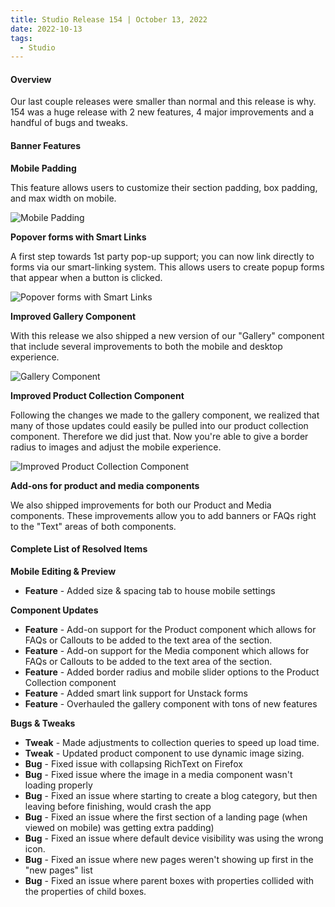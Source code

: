 ```yaml
---
title: Studio Release 154 | October 13, 2022
date: 2022-10-13
tags:
  - Studio
---
```


#### Overview

Our last couple releases were smaller than normal and this release is why. 154 was a huge release with 2 new features, 4
major improvements and a handful of bugs and tweaks.

#### Banner Features

**Mobile Padding**

This feature allows users to customize their section padding, box padding, and max width on mobile.

![Mobile Padding](/assets/studio/11075083034775.png)

**Popover forms with Smart Links**

A first step towards 1st party pop-up support; you can now link directly to forms via our smart-linking system. This
allows users to create popup forms that appear when a button is clicked.

![Popover forms with Smart Links](/assets/studio/11075222781591.png)

**Improved Gallery Component**

With this release we also shipped a new version of our "Gallery" component that include several improvements to both the
mobile and desktop experience.

![Gallery Component](/assets/studio/11075268663703.png)

**Improved Product Collection Component**

Following the changes we made to the gallery component, we realized that many of those updates could easily be pulled
into our product collection component. Therefore we did just that. Now you're able to give a border radius to images and
adjust the mobile experience.

![Improved Product Collection Component](/assets/studio/11075385201047.png)

**Add-ons for product and media components**

We also shipped improvements for both our Product and Media components. These improvements allow you to add banners or
FAQs right to the "Text" areas of both components.

#### Complete List of Resolved Items

**Mobile Editing & Preview**

* **Feature** - Added size & spacing tab to house mobile settings

**Component Updates**

* **Feature** - Add-on support for the Product component which allows for FAQs or Callouts to be added to the text area
  of the section.
* **Feature** - Add-on support for the Media component which allows for FAQs or Callouts to be added to the text area of
  the section.
* **Feature** - Added border radius and mobile slider options to the Product Collection component
* **Feature** - Added smart link support for Unstack forms
* **Feature** - Overhauled the gallery component with tons of new features

**Bugs & Tweaks**

* **Tweak** - Made adjustments to collection queries to speed up load time.
* **Tweak** - Updated product component to use dynamic image sizing.
* **Bug** - Fixed issue with collapsing RichText on Firefox
* **Bug** - Fixed issue where the image in a media component wasn't loading properly
* **Bug** - Fixed an issue where starting to create a blog category, but then leaving before finishing, would crash the
  app
* **Bug** - Fixed an issue where the first section of a landing page (when viewed on mobile) was getting extra padding)
* **Bug** - Fixed an issue where default device visibility was using the wrong icon.
* **Bug** - Fixed an issue where new pages weren't showing up first in the "new pages" list
* **Bug** - Fixed an issue where parent boxes with properties collided with the properties of child boxes.
